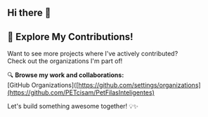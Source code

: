 ## Hi there 👋

## 🚀 Explore My Contributions!

Want to see more projects where I've actively contributed?  
Check out the organizations I'm part of!  

🔍 **Browse my work and collaborations:**  
[GitHub Organizations]([https://github.com/settings/organizations](https://github.com/PETcisam/PetFilasInteligentes) 

Let's build something awesome together! 💡✨  
<!--
**Henrique2SP/Henrique2SP** is a ✨ _special_ ✨ repository because its `README.md` (this file) appears on your GitHub profile.

Here are some ideas to get you started:

- 🔭 I’m currently working on ...
- 🌱 I’m currently learning ...
- 👯 I’m looking to collaborate on ...
- 🤔 I’m looking for help with ...
- 💬 Ask me about ...
- 📫 How to reach me: ...
- 😄 Pronouns: ...
- ⚡ Fun fact: ...
-->
